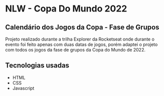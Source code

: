 # NLW - Copa Do Mundo 2022

## Calendário dos Jogos da Copa - Fase de Grupos

Projeto realizado durante a trilha Explorer da Rocketseat onde durante o evento foi feito apenas com duas datas de jogos, porém adaptei o projeto com todos os jogos da fase de grupos da Copa do Mundo de 2022. 


## Tecnologias usadas
- HTML
- CSS
- Javascript
